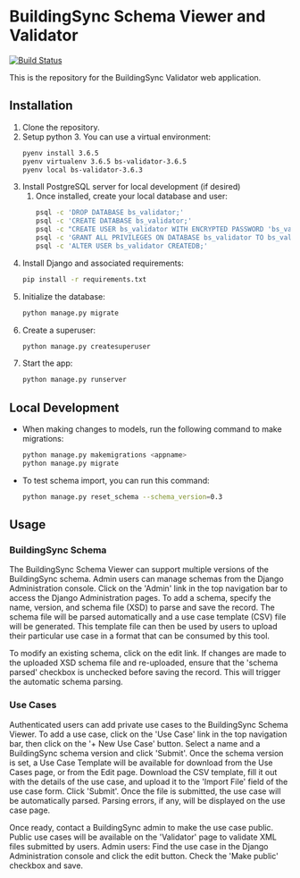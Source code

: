 # BuildingSync Schema Viewer and Validator

[![Build Status](https://travis-ci.org/BuildingSync/selection-tool.svg?branch=develop)](https://travis-ci.org/BuildingSync/selection-tool)

This is the repository for the BuildingSync Validator web application. 

## Installation

1. Clone the repository.
1. Setup python 3.  You can use a virtual environment:
    ```bash
    pyenv install 3.6.5 
    pyenv virtualenv 3.6.5 bs-validator-3.6.5
    pyenv local bs-validator-3.6.3
    ```   
1. Install PostgreSQL server for local development (if desired)
	1. Once installed, create your local database and user:
		```bash
		psql -c 'DROP DATABASE bs_validator;'
		psql -c 'CREATE DATABASE bs_validator;'
		psql -c "CREATE USER bs_validator WITH ENCRYPTED PASSWORD 'bs_validator';"
		psql -c 'GRANT ALL PRIVILEGES ON DATABASE bs_validator TO bs_validator;'
		psql -c 'ALTER USER bs_validator CREATEDB;'
		```
1. Install Django and associated requirements:
	```bash
	pip install -r requirements.txt
	```
1.  Initialize the database:
	```bash
	python manage.py migrate
	```	
1.  Create a superuser:
	```bash
	python manage.py createsuperuser
	```
1. Start the app:
	```bash
	python manage.py runserver
	```


## Local Development

* When making changes to models, run the following command to make migrations:
	```bash
	python manage.py makemigrations <appname>
	python manage.py migrate
	```

* To test schema import, you can run this command:
	```bash
	python manage.py reset_schema --schema_version=0.3
	```



## Usage

### BuildingSync Schema

The BuildingSync Schema Viewer can support multiple versions of the BuildingSync schema.  Admin users can manage schemas from the Django Administration console.  Click on the 'Admin' link in the top navigation bar to access the Django Administration pages.
To add a schema, specify the name, version, and schema file (XSD) to parse and save the record.  The schema file will be parsed automatically and a use case template (CSV) file will be generated.
This template file can then be used by users to upload their particular use case in a format that can be consumed by this tool.

To modify an existing schema, click on the edit link.  If changes are made to the uploaded XSD schema file and re-uploaded, ensure that the 'schema parsed' checkbox is unchecked before saving the record.  This will trigger the automatic schema parsing.


### Use Cases

Authenticated users can add private use cases to the BuildingSync Schema Viewer. To add a use case, click on the 'Use Case' link in the top navigation bar, then click on the '+ New Use Case' button.
Select a name and a BuildingSync schema version and click 'Submit'.  Once the schema version is set, a Use Case Template will be available for download from the Use Cases page, or from the Edit page.  Download the CSV template, fill it out with the details of the use case,
and upload it to the 'Import File' field of the use case form. Click 'Submit'.  Once the file is submitted, the use case will be automatically parsed.  Parsing errors, if any, will be displayed on the use case page.

Once ready, contact a BuildingSync admin to make the use case public. Public use cases will be available on the 'Validator' page to validate XML files submitted by users.
Admin users: Find the use case in the Django Administration console and click the edit button.  Check the 'Make public' checkbox and save.